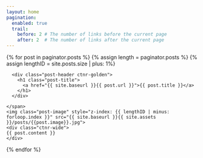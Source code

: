 ```yaml
---
layout: home
pagination: 
  enabled: true
  trail: 
    before: 2 # The number of links before the current page
    after: 2  # The number of links after the current page
---
```


{% for post in paginator.posts %}
{% assign length = paginator.posts %}
{% assign lengthID = site.posts.size | plus: 1%}
  <div id="js-{{ forloop.index }}" class="post -fixed{% if forloop.index == 1 %} -first{% endif %}{% if forloop.index == length %} -last{% endif %}">
    <span id="{{ post.url | remove: '/' }}">
      
      <div class="post-header ctnr-golden">
        <h1 class="post-title">
          <a href="{{ site.baseurl }}{{ post.url }}">{{ post.title }}</a>
        </h1>
      </div>
    
    </span>
    <img class="post-image" style="z-index: {{ lengthID | minus: forloop.index }}" src="{{ site.baseurl }}{{ site.assets }}/posts/{{post.image}}.jpg">
    <div class="ctnr-wide">
    {{ post.content }}
    </div>
  </div>
{% endfor %}